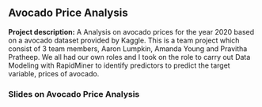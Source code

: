 ## Avocado Price Analysis
**Project description:** A Analysis on avocado prices for the year 2020 based on a avocado dataset provided by Kaggle.
This is a team project which consist of 3 team members, Aaron Lumpkin, Amanda Young and Pravitha Pratheep. We all had our own roles and 
I took on the role to carry out Data Modeling with RapidMiner to identify predictors to predict the target variable, prices of avocado. 

### Slides on Avocado Price Analysis
<a href="/pdf/Data Analytics Final Presentation.pptx">


